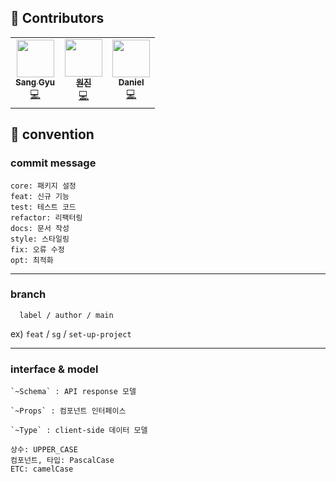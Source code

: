   <summary>
    <h2>👷 Contributors</h2>
    <table>
        <td align="center"><a href="https://github.com/woosanggyu"><img src="https://avatars.githubusercontent.com/u/45311830?v=4?s=60" width="60px;" alt=""/><br /><sub><b>Sang Gyu</b></sub></a><br /><a href="https://github.com/woosanggyu" title="Code">💻</a></td>
        <td align="center"><a href="https://github.com/wonjin-dev"><img src="https://avatars.githubusercontent.com/u/82315118?v=4?s=60" width="60px;" alt=""/><br /><sub><b>원진</b></sub></a><br /><a href="https://github.com/wonjin-dev" title="Code">💻</a></td>
        <td align="center"><a href="https://github.com/JinleeJeong"><img src="https://avatars.githubusercontent.com/u/45163013?v=4?s=60" width="60px;" alt=""/><br /><sub><b>Daniel</b></sub></a><br /><a href="https://github.com/JinleeJeong" title="Code">💻</a></td>
    </table>

  </summary>
  
  <summary>
    <h2>📌 convention</h2>
  </summary>
    <h3>commit message</h3>

```
core: 패키지 설정
feat: 신규 기능
test: 테스트 코드
refactor: 리팩터링
docs: 문서 작성
style: 스타일링
fix: 오류 수정
opt: 최적화
```

<hr>

<h3>
  branch
</h3>

```
  label / author / main
```

ex) `feat` / `sg` / `set-up-project`

<hr>

<h3>
  interface & model
</h3>

```
`~Schema` : API response 모델

`~Props` : 컴포넌트 인터페이스

`~Type` : client-side 데이터 모델

상수: UPPER_CASE
컴포넌트, 타입: PascalCase
ETC: camelCase
```
